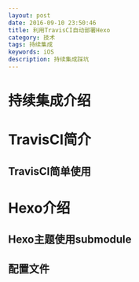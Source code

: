 ```yaml
---
layout: post
date: 2016-09-10 23:50:46
title: 利用TravisCI自动部署Hexo
category: 技术
tags: 持续集成
keywords: iOS
description: 持续集成踩坑
---
```

# 持续集成介绍

# TravisCI简介

## TravisCI简单使用

# Hexo介绍

## Hexo主题使用submodule

## 配置文件

